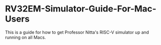 # RV32EM-Simulator-Guide-For-Mac-Users
This is a guide for how to get Professor Nitta's RISC-V simulator up and running on all Macs.

